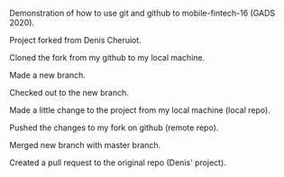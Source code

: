 Demonstration of how to use git and github to mobile-fintech-16 (GADS 2020).

Project forked from Denis Cheruiot.

Cloned the fork from my github to my local machine.

Made a new branch.

Checked out to the new branch.

Made a little change to the project from my local machine (local repo).

Pushed the changes to my fork on github (remote repo).

Merged new branch with master branch.

Created a pull request to the original repo (Denis' project).
